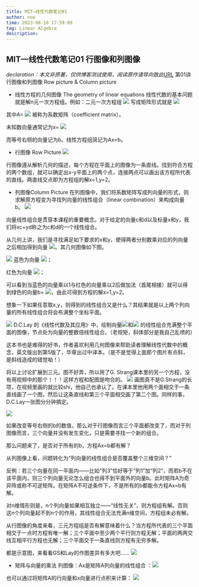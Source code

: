```yaml
---
title: MIT—线性代数笔记01
author: noe
time: 2023-08-10 17:59:09
tag: Linear Algebra
description:
---
```



## MIT—线性代数笔记01 行图像和列图像
*declaration：本文非原著，仅供博客测试使用，阅读原作请导向致此*[URL](https://zhuanlan.zhihu.com/p/45708880)
第01讲 行图像和列图像 Row picture & Column picture
* 线性方程的几何图像 The geometry of linear equations
线性代数的基本问题就是解n元一次方程组。例如：二元一次方程组
![](https://noneofever.github.io/blog_file/blog/assets/images/1.png)
写成矩阵形式就是
![](https://noneofever.github.io/blog_file/blog/assets/images/2.png)

其中A= ![](https://noneofever.github.io/blog_file/blog/assets/images/3.png)
被称为系数矩阵（coefficient matrix）。

未知数向量通常记为x= ![](https://noneofever.github.io/blog_file/blog/assets/images/4.png)

而等号右侧的向量记为b。线性方程组简记为Ax=b。

* 行图像 Row Picture
  ![](https://noneofever.github.io/blog_file/blog/assets/images/5.png)

行图像遵从解析几何的描述，每个方程在平面上的图像为一条直线。找到符合方程的两个数组，就可以确定出x-y平面上的两个点，连接两点可以画出该方程所代表的直线。两直线交点即为方程组的解x=1,y=2。

* 列图像Column Picture
在列图像中，我们将系数矩阵写成列向量的形式，则求解原方程变为寻找列向量的线性组合（linear combination）来构成向量b。
![](https://noneofever.github.io/blog_file/blog/assets/images/6.png)

向量线性组合是贯穿本课程的重要概念。对于给定的向量c和d以及标量x和y，我们将xc+yd称之为c和d的一个线性组合。

从几何上讲，我们是寻找满足如下要求的x和y，使得两者分别数乘对应的列向量之后相加得到向量 
![](https://noneofever.github.io/blog_file/blog/assets/images/7.png)。其几何图像如下图。

![](https://noneofever.github.io/blog_file/blog/assets/images/8.png)
蓝色为向量 
 ![](https://noneofever.github.io/blog_file/blog/assets/images/9.png)；

红色为向量 
 ![](https://noneofever.github.io/blog_file/blog/assets/images/10.png)；

可以看到当蓝色的向量乘以1与红色的向量乘以2后做加法（首尾相接）就可以得到绿色的向量b=
![](https://noneofever.github.io/blog_file/blog/assets/images/11.png)，由此可得到方程的解x=1,y=2。

想象一下如果任意取x,y，则得到的线性组合又是什么？其结果就是以上两个列向量的所有线性组合将会布满整个坐标平面。

![](https://noneofever.github.io/blog_file/blog/assets/images/12.png)
D.C.Lay 的《线性代数及其应用》中，绘制向量![](https://noneofever.github.io/blog_file/blog/assets/images/13.png)和![](https://noneofever.github.io/blog_file/blog/assets/images/14.png)
的线性组合充满整个平面的图像，节点处为向量的整数倍线性组合。（老规矩，斜体部分是我自己乱喷的）

这本书也是难得的好书，作者喜欢利用几何图像来帮助读者理解线性代数中的概念，英文版出到第5版了，华章出过中译本。（是不是觉得上面那个图片有点斜，是斜线造成的错觉呦！）

将以上讨论扩展到三元。图不好弄，所以用了G. Strang课本里的另一个方程，没有用视频中的那个！！！这样方程和配图是吻合的。 
![](https://noneofever.github.io/blog_file/blog/assets/images/15.png)
画图真不是G.Strang的长项，在视频里画的就比较shi，他自己也承认了。在课本里他用两个面相交于一条直线画了一个图，然后让这条直线和第三个平面相交画了第二个图。同样的事，D.C.Lay一张图分分钟搞定。

![](https://noneofever.github.io/blog_file/blog/assets/images/16.png)


如果改变等号右侧的b的数值，那么对于行图像而言三个平面都改变了，而对于列图像而言，三个向量并没有发生变化，只是需要寻找一个新的组合。

那么问题来了，是否对于所有的b，方程Ax=b都有解？

从列图像上看，问题转化为“列向量的线性组合是否覆盖整个三维空间？”

反例：若三个向量在同一平面内——比如“列3”恰好等于“列1”加“列2”，而若b不在该平面内，则三个列向量无论怎么组合也得不到平面外的向量b。此时矩阵A为奇异阵或称不可逆矩阵。在矩阵A不可逆条件下，不是所有的b都能令方程Ax=b有解。

对n维情形则是，n个列向量如果相互独立——“线性无关”，则方程组有解。否则这n个列向量起不到n个的作用，其线性组合无法充满n维空间，方程组未必有解。

从行图像的角度来看，三元方程组是否有解意味着什么？当方程所代表的三个平面相交于一点时方程有唯一解；三个平面中至少两个平行则方程无解；平面的两两交线互相平行方程也无解；三个平面交于一条直线则方程有无穷多解。

都是示意图，来看看GS和Lay的作图差异有多大吧……
![](https://noneofever.github.io/blog_file/blog/assets/images/17.png)
* 矩阵与向量的乘法
列图像：Ax是矩阵A列向量的线性组合 ：![](https://noneofever.github.io/blog_file/blog/assets/images/18.png) 

也可以通过将矩阵A的行向量和x向量进行点积来计算：
![](https://noneofever.github.io/blog_file/blog/assets/images/19.png)

